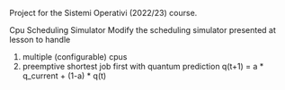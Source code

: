 Project for the Sistemi Operativi (2022/23) course.

Cpu Scheduling Simulator
   Modify the scheduling simulator presented at lesson to handle
   1. multiple (configurable) cpus
   2. preemptive shortest job first with quantum prediction q(t+1) = a * q_current + (1-a) * q(t)
